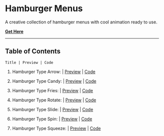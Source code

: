# **Hamburger Menus**

A creative collection of hamburger menus with cool animation ready to use.

[**Get Here**](https://github.com/imniladri/Miscellaneous/tree/main/Hamburger-Menus)

---

## **Table of Contents**

```
Title | Preview | Code
```

1.  Hamburger Type Arrow:
    | [Preview](https://imniladri.github.io/Miscellaneous/Hamburger-Menus/Hamburger-Type-Arrow)
    | [Code](https://github.com/imniladri/Miscellaneous/tree/main/Hamburger-Menus/Hamburger-Type-Arrow)

2.  Hamburger Type Candy:
    | [Preview](https://imniladri.github.io/Miscellaneous/Hamburger-Menus/Hamburger-Type-Candy)
    | [Code](https://github.com/imniladri/Miscellaneous/tree/main/Hamburger-Menus/Hamburger-Type-Candy)

3.  Hamburger Type Fries:
    | [Preview](https://imniladri.github.io/Miscellaneous/Hamburger-Menus/Hamburger-Type-Fries)
    | [Code](https://github.com/imniladri/Miscellaneous/tree/main/Hamburger-Menus/Hamburger-Type-Fries)

4.  Hamburger Type Rotate:
    | [Preview](https://imniladri.github.io/Miscellaneous/Hamburger-Menus/Hamburger-Type-Rotate)
    | [Code](https://github.com/imniladri/Miscellaneous/tree/main/Hamburger-Menus/Hamburger-Type-Rotate)

5.  Hamburger Type Slide:
    | [Preview](https://imniladri.github.io/Miscellaneous/Hamburger-Menus/Hamburger-Type-Slide)
    | [Code](https://github.com/imniladri/Miscellaneous/tree/main/Hamburger-Menus/Hamburger-Type-Slide)

6.  Hamburger Type Spin:
    | [Preview](https://imniladri.github.io/Miscellaneous/Hamburger-Menus/Hamburger-Type-Spin)
    | [Code](https://github.com/imniladri/Miscellaneous/tree/main/Hamburger-Menus/Hamburger-Type-Spin)

7.  Hamburger Type Squeeze:
    | [Preview](https://imniladri.github.io/Miscellaneous/Hamburger-Menus/Hamburger-Type-Squeeze)
    | [Code](https://github.com/imniladri/Miscellaneous/tree/main/Hamburger-Menus/Hamburger-Type-Squeeze)
